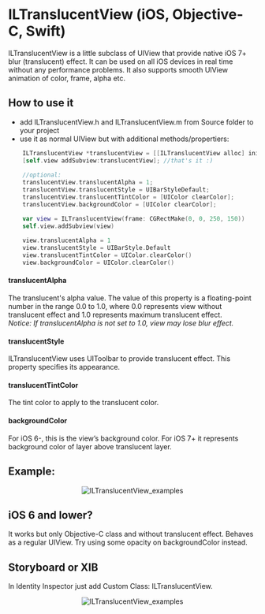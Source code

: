 ILTranslucentView (iOS, Objective-C, Swift)
=================

ILTranslucentView is a little subclass of UIView that provide native iOS 7+ blur (translucent) effect.
It can be used on all iOS devices in real time without any performance problems. It also supports smooth UIView animation of color, frame, alpha etc.

## How to use it

 - add ILTranslucentView.h and ILTranslucentView.m from Source folder to your project
 - use it as normal UIView but with additional methods/propertiers:

```objective-c
    ILTranslucentView *translucentView = [[ILTranslucentView alloc] initWithFrame:CGRectMake(0, 0, 250, 150)];
    [self.view addSubview:translucentView]; //that's it :)
    
    //optional:
    translucentView.translucentAlpha = 1;
    translucentView.translucentStyle = UIBarStyleDefault;
    translucentView.translucentTintColor = [UIColor clearColor];
    translucentView.backgroundColor = [UIColor clearColor];

```

```swift
    var view = ILTranslucentView(frame: CGRectMake(0, 0, 250, 150))
    self.view.addSubview(view)
    
    view.translucentAlpha = 1
    view.translucentStyle = UIBarStyle.Default
    view.translucentTintColor = UIColor.clearColor()
    view.backgroundColor = UIColor.clearColor()
```

#### translucentAlpha
The translucent's alpha value. The value of this property is a floating-point number in the range 0.0 to 1.0, where 0.0 represents view without translucent effect and 1.0 represents maximum translucent effect.  
<i>Notice: If translucentAlpha is not set to 1.0, view may lose blur effect.</i>

#### translucentStyle
ILTranslucentView uses UIToolbar to provide translucent effect. This property specifies its appearance.

#### translucentTintColor
The tint color to apply to the translucent color.

#### backgroundColor
For iOS 6-, this is the view’s background color. For iOS 7+ it represents background color of layer above translucent layer.


## Example:
<p align="center" >
  <img src="https://raw.github.com/ivoleko/ILTranslucentView/master/ScreenShot%20example.png" alt="ILTranslucentView_examples" title="ILTranslucentView_examples">
</p>

## iOS 6 and lower?
It works but only Objective-C class and without translucent effect. Behaves as a regular UIView. Try using some opacity on backgroundColor instead.


## Storyboard or XIB

In Identity Inspector just add Custom Class: ILTranslucentView. 

<p align="center" >
  <img src="https://raw.github.com/ivoleko/ILTranslucentView/master/StoryboardOrXIB.png" alt="ILTranslucentView_examples" title="ILTranslucentView_examples">
</p>
